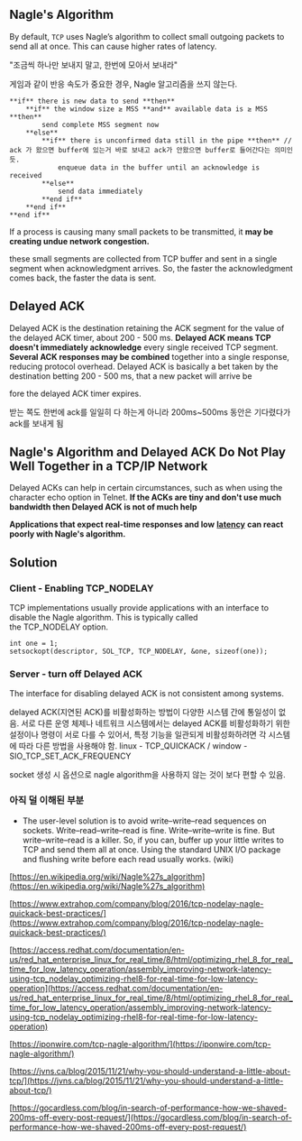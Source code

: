 
## Nagle's Algorithm
By default, `TCP` uses Nagle’s algorithm to collect small outgoing packets to send all at once. This can cause higher rates of latency.

"조금씩 하나만 보내지 말고, 한번에 모아서 보내라"

게임과 같이 반응 속도가 중요한 경우, Nagle 알고리즘을 쓰지 않는다.


```
**if** there is new data to send **then**
    **if** the window size ≥ MSS **and** available data is ≥ MSS **then**
        send complete MSS segment now
    **else**
        **if** there is unconfirmed data still in the pipe **then** // ack 가 왔으면 buffer에 있는거 바로 보내고 ack가 안왔으면 buffer로 들어간다는 의미인듯.
            enqueue data in the buffer until an acknowledge is received
        **else**
            send data immediately
        **end if**
    **end if**
**end if**
```


If a process is causing many small packets to be transmitted, it **may be creating undue network congestion.**

these small segments are collected from TCP buffer and sent in a single segment when acknowledgment arrives. So, the faster the acknowledgment comes back, the faster the data is sent.

## Delayed ACK

Delayed ACK is the destination retaining the ACK segment for the value of the delayed ACK timer, about 200 - 500 ms. **Delayed ACK means TCP doesn't immediately acknowledge** every single received TCP segment. **Several ACK responses may be combined** together into a single response, reducing protocol overhead. Delayed ACK is basically a bet taken by the destination betting 200 - 500 ms, that a new packet will arrive be

fore the delayed ACK timer expires.

받는 쪽도 한번에 ack를 일일히 다 하는게 아니라 200ms~500ms 동안은 기다렸다가 ack를 보내게 됨

## Nagle's Algorithm and Delayed ACK Do Not Play Well Together in a TCP/IP Network

Delayed ACKs can help in certain circumstances, such as when using the character echo option in Telnet. **If the ACKs are tiny and don't use much bandwidth then Delayed ACK is not of much help**

**Applications that expect real-time responses and low** [**latency**](https://en.wikipedia.org/wiki/Latency_(engineering)) **can react poorly with Nagle's algorithm.**

## Solution

### Client - Enabling TCP_NODELAY  

TCP implementations usually provide applications with an interface to disable the Nagle algorithm. This is typically called the TCP_NODELAY option.

```
int one = 1;
setsockopt(descriptor, SOL_TCP, TCP_NODELAY, &one, sizeof(one));
```

### Server - turn off Delayed ACK  

The interface for disabling delayed ACK is not consistent among systems.

delayed ACK(지연된 ACK)를 비활성화하는 방법이 다양한 시스템 간에 통일성이 없음. 서로 다른 운영 체제나 네트워크 시스템에서는 delayed ACK를 비활성화하기 위한 설정이나 명령이 서로 다를 수 있어서, 특정 기능을 일관되게 비활성화하려면 각 시스템에 따라 다른 방법을 사용해야 함. linux - TCP_QUICKACK / window - SIO_TCP_SET_ACK_FREQUENCY

socket 생성 시 옵션으로 nagle algorithm을 사용하지 않는 것이 보다 편할 수 있음.

### 아직 덜 이해된 부분

- The user-level solution is to avoid write–write–read sequences on sockets. Write–read–write–read is fine. Write–write–write is fine. But write–write–read is a killer. So, if you can, buffer up your little writes to TCP and send them all at once. Using the standard UNIX I/O package and flushing write before each read usually works. (wiki)
    

[https://en.wikipedia.org/wiki/Nagle%27s_algorithm](https://en.wikipedia.org/wiki/Nagle%27s_algorithm)

[https://www.extrahop.com/company/blog/2016/tcp-nodelay-nagle-quickack-best-practices/](https://www.extrahop.com/company/blog/2016/tcp-nodelay-nagle-quickack-best-practices/)

[https://access.redhat.com/documentation/en-us/red_hat_enterprise_linux_for_real_time/8/html/optimizing_rhel_8_for_real_time_for_low_latency_operation/assembly_improving-network-latency-using-tcp_nodelay_optimizing-rhel8-for-real-time-for-low-latency-operation](https://access.redhat.com/documentation/en-us/red_hat_enterprise_linux_for_real_time/8/html/optimizing_rhel_8_for_real_time_for_low_latency_operation/assembly_improving-network-latency-using-tcp_nodelay_optimizing-rhel8-for-real-time-for-low-latency-operation)

[https://iponwire.com/tcp-nagle-algorithm/](https://iponwire.com/tcp-nagle-algorithm/)

[https://jvns.ca/blog/2015/11/21/why-you-should-understand-a-little-about-tcp/](https://jvns.ca/blog/2015/11/21/why-you-should-understand-a-little-about-tcp/)

[https://gocardless.com/blog/in-search-of-performance-how-we-shaved-200ms-off-every-post-request/](https://gocardless.com/blog/in-search-of-performance-how-we-shaved-200ms-off-every-post-request/)